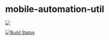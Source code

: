 # mobile-automation-util

[![](https://jitpack.io/v/AspireInfotech/mobile-automation-util.svg)](https://jitpack.io/#AspireInfotech/mobile-automation-util)

[![Build Status](https://travis-ci.org/AspireInfotech/mobile-automation-util.svg?branch=master)](https://travis-ci.org/AspireInfotech/mobile-automation-util)

